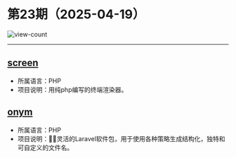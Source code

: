 # 第23期（2025-04-19）

![view-count](https://count.getloli.com/@xiaoxuan6-weekly-20250419)

---
## [screen](https://github.com/soloterm/screen)
- 所属语言：PHP
- 项目说明：用纯php编写的终端渲染器。

## [onym](https://github.com/Blaspsoft/onym)
- 所属语言：PHP
- 项目说明：📂📂灵活的Laravel软件包，用于使用各种策略生成结构化，独特和可自定义的文件名。
